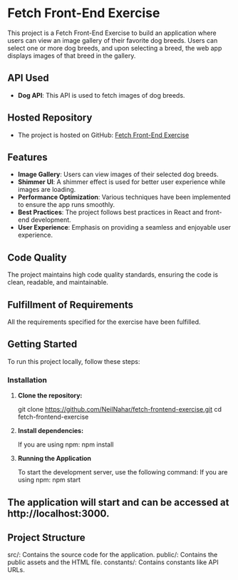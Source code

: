# Fetch Front-End Exercise

This project is a Fetch Front-End Exercise to build an application where users can view an image gallery of their favorite dog breeds. Users can select one or more dog breeds, and upon selecting a breed, the web app displays images of that breed in the gallery.

## API Used

- **Dog API**: This API is used to fetch images of dog breeds.

## Hosted Repository

- The project is hosted on GitHub: [Fetch Front-End Exercise](https://github.com/NeilNahar/fetch-frontend-exercise)

## Features

- **Image Gallery**: Users can view images of their selected dog breeds.
- **Shimmer UI**: A shimmer effect is used for better user experience while images are loading.
- **Performance Optimization**: Various techniques have been implemented to ensure the app runs smoothly.
- **Best Practices**: The project follows best practices in React and front-end development.
- **User Experience**: Emphasis on providing a seamless and enjoyable user experience.

## Code Quality

The project maintains high code quality standards, ensuring the code is clean, readable, and maintainable.

## Fulfillment of Requirements

All the requirements specified for the exercise have been fulfilled.

## Getting Started

To run this project locally, follow these steps:

### Installation

1. **Clone the repository:**

   git clone https://github.com/NeilNahar/fetch-frontend-exercise.git
   cd fetch-frontend-exercise

2. **Install dependencies:**
    
   If you are using npm:
   npm install

3. **Running the Application**

   To start the development server, use the following command:
   If you are using npm:
   npm start

## The application will start and can be accessed at http://localhost:3000.

## Project Structure
   
   src/: Contains the source code for the application.
   public/: Contains the public assets and the HTML file.
   constants/: Contains constants like API URLs.
